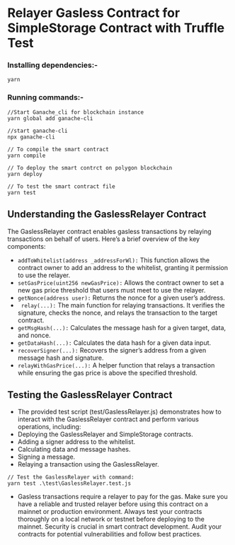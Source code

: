 # Relayer Gasless Contract for SimpleStorage Contract with Truffle Test


### Installing dependencies:-
```
yarn
```

### Running commands:-

```
//Start Ganache_cli for blockchain instance
yarn global add ganache-cli

//start ganache-cli
npx ganache-cli

// To compile the smart contract
yarn compile

// To deploy the smart contrct on polygon blockchain
yarn deploy

// To test the smart contract file
yarn test
```


## Understanding the GaslessRelayer Contract
The GaslessRelayer contract enables gasless transactions by relaying transactions on behalf of users. Here’s a brief overview of the key components:

* ```addToWhitelist(address _addressForWl):``` This function allows the contract owner to add an address to the whitelist, granting it permission to use the relayer.
* ```setGasPrice(uint256 newGasPrice):``` Allows the contract owner to set a new gas price threshold that users must meet to use the relayer.
* ```getNonce(address user):``` Returns the nonce for a given user’s address.
* ``` relay(...):``` The main function for relaying transactions. It verifies the signature, checks the nonce, and relays the transaction to the target contract.
* ```getMsgHash(...):``` Calculates the message hash for a given target, data, and nonce.
* ```getDataHash(...):``` Calculates the data hash for a given data input.
* ```recoverSigner(...):``` Recovers the signer’s address from a given message hash and signature.
* ```relayWithGasPrice(...):``` A helper function that relays a transaction while ensuring the gas price is above the specified threshold.

## Testing the GaslessRelayer Contract
* The provided test script (test/GaslessRelayer.js) demonstrates how to interact with the GaslessRelayer contract and perform various operations, including:
* Deploying the GaslessRelayer and SimpleStorage contracts.
* Adding a signer address to the whitelist.
* Calculating data and message hashes.
* Signing a message.
* Relaying a transaction using the GaslessRelayer.

```
// Test the GaslessRelayer with command:
yarn test .\test\GaslessRelayer.test.js
```


* Gasless transactions require a relayer to pay for the gas. Make sure you have a reliable and trusted relayer before using this contract on a mainnet or production environment.
Always test your contracts thoroughly on a local network or testnet before deploying to the mainnet.
Security is crucial in smart contract development. Audit your contracts for potential vulnerabilities and follow best practices.